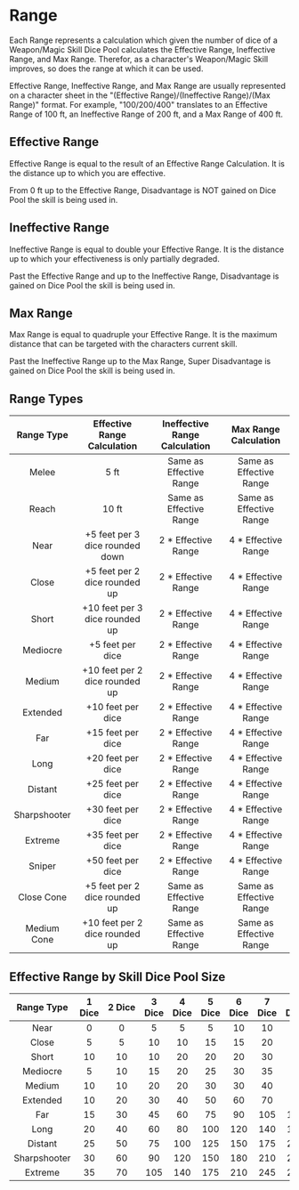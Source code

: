 # Range

Each Range represents a calculation which given the number of dice of a Weapon/Magic Skill Dice Pool calculates the Effective Range, Ineffective Range, and Max Range. Therefor, as a character's Weapon/Magic Skill improves, so does the range at which it can be used.

Effective Range, Ineffective Range, and Max Range are usually represented on a character sheet in the "(Effective Range)/(Ineffective Range)/(Max Range)" format. For example, "100/200/400" translates to an Effective Range of 100 ft, an Ineffective Range of 200 ft, and a Max Range of 400 ft.

## Effective Range

Effective Range is equal to the result of an Effective Range Calculation. It is the distance up to which you are effective.

From 0 ft up to the Effective Range, Disadvantage is NOT gained on Dice Pool the skill is being used in.

## Ineffective Range

Ineffective Range is equal to double your Effective Range. It is the distance up to which your effectiveness is only partially degraded.

Past the Effective Range and up to the Ineffective Range, Disadvantage is gained on Dice Pool the skill is being used in.

## Max Range

Max Range is equal to quadruple your Effective Range. It is the maximum distance that can be targeted with the characters current skill.

Past the Ineffective Range up to the Max Range, Super Disadvantage is gained on Dice Pool the skill is being used in.

## Range Types

|  Range Type  |   Effective Range Calculation   | Ineffective Range Calculation |  Max Range Calculation  |
| :----------: | :-----------------------------: | :---------------------------: | :---------------------: |
|    Melee    |              5 ft              |    Same as Effective Range    | Same as Effective Range |
|    Reach    |              10 ft              |    Same as Effective Range    | Same as Effective Range |
|     Near     | +5 feet per 3 dice rounded down |      2 * Effective Range      |   4 * Effective Range   |
|    Close    |  +5 feet per 2 dice rounded up  |      2 * Effective Range      |   4 * Effective Range   |
|    Short    | +10 feet per 3 dice rounded up |      2 * Effective Range      |   4 * Effective Range   |
|   Mediocre   |        +5 feet per dice        |      2 * Effective Range      |   4 * Effective Range   |
|    Medium    | +10 feet per 2 dice rounded up |      2 * Effective Range      |   4 * Effective Range   |
|   Extended   |        +10 feet per dice        |      2 * Effective Range      |   4 * Effective Range   |
|     Far     |        +15 feet per dice        |      2 * Effective Range      |   4 * Effective Range   |
|     Long     |        +20 feet per dice        |      2 * Effective Range      |   4 * Effective Range   |
|   Distant   |        +25 feet per dice        |      2 * Effective Range      |   4 * Effective Range   |
| Sharpshooter |        +30 feet per dice        |      2 * Effective Range      |   4 * Effective Range   |
|   Extreme   |        +35 feet per dice        |      2 * Effective Range      |   4 * Effective Range   |
|    Sniper    |        +50 feet per dice        |      2 * Effective Range      |   4 * Effective Range   |
|  Close Cone  |  +5 feet per 2 dice rounded up  |    Same as Effective Range    | Same as Effective Range |
| Medium Cone | +10 feet per 2 dice rounded up |    Same as Effective Range    | Same as Effective Range |

## Effective Range by Skill Dice Pool Size

|  Range Type  | 1 Dice | 2 Dice | 3 Dice | 4 Dice | 5 Dice | 6 Dice | 7 Dice | 8 Dice | 9 Dice | 10 Dice | 11 Dice | 12 Dice |
| :----------: | :----: | :-----: | :----: | :----: | :----: | :----: | :----: | :----: | :----: | :-----: | :-----: | :-----: |
|     Near     |   0   |    0    |   5   |   5   |   5   |   10   |   10   |   10   |   15   |   15   |   15   |   15   |
|    Close    |   5   |    5    |   10   |   10   |   15   |   15   |   20   |   20   |   25   |   25   |   30   |   30   |
|    Short    |   10   |   10   |   10   |   20   |   20   |   20   |   30   |   30   |   30   |   40   |   40   |   40   |
|   Mediocre   |   5   |   10   |   15   |   20   |   25   |   30   |   35   |   40   |   45   |   50   |   55   |   60   |
|    Medium    |   10   |   10   |   20   |   20   |   30   |   30   |   40   |   40   |   50   |   50   |   60   |   60   |
|   Extended   |   10   |   20   |   30   |   40   |   50   |   60   |   70   |   80   |   90   |   100   |   110   |   120   |
|     Far     |   15   |   30   |   45   |   60   |   75   |   90   |  105  |  120  |  135  |   150   |   165   |   180   |
|     Long     |   20   |   40   |   60   |   80   |  100  |  120  |  140  |  160  |  180  |   200   |   220   |   240   |
|   Distant   |   25   |   50   |   75   |  100  |  125  |  150  |  175  |  200  |  225  |   250   |   275   |   300   |
| Sharpshooter |   30   |   60   |   90   |  120  |  150  |  180  |  210  |  240  |  270  |   300   |   330   |   360   |
|   Extreme   |   35   |   70   |  105  |  140  |  175  |  210  |  245  |  280  |  315  |   350   |   385   |   420   |
